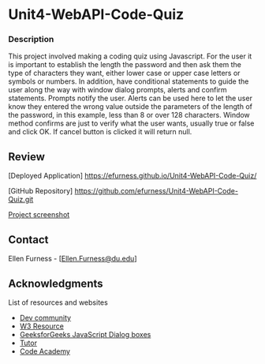 # Unit4-WebAPI-Code-Quiz

### Description 

This project involved making a coding quiz using Javascript.  For the user it is important to establish the length the password and then ask them the type of characters they want, either lower case or upper case letters or symbols or numbers.  In addition, have conditional statements to guide the user along the way with window dialog prompts, alerts and confirm statements.  Prompts notify the user. Alerts can be used here to let the user know they entered the wrong value outside the parameters of the length of the password, in this example, less than 8 or over 128 characters. Window method confirms are just to verify what the user wants, usually true or false and click OK.  If cancel button is clicked it will return null.  


## Review

[Deployed Application] 
https://efurness.github.io/Unit4-WebAPI-Code-Quiz/

[GitHub Repository] 
https://github.com/efurness/Unit4-WebAPI-Code-Quiz.git

[Project screenshot](password_generator.png) 

## Contact

Ellen Furness - [Ellen.Furness@du.edu]

## Acknowledgments

List of resources and websites

* [Dev community](https://dev.to/)
* [W3 Resource](https://www.w3resource.com/)
* [GeeksforGeeks JavaScript Dialog boxes](https://geeksforgeeks.com/)
* [Tutor](https://bootcampspot.com/)
* [Code Academy](https://www.codecademy.com/)

